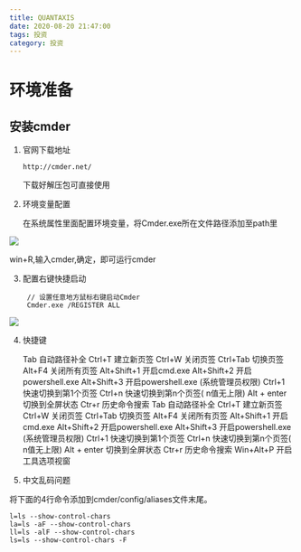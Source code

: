 ```yaml
---
title: QUANTAXIS
date: 2020-08-20 21:47:00
tags: 投资
category: 投资
---
```


# 环境准备

## 安装cmder

1. 官网下载地址
	
	`http://cmder.net/`

	下载好解压包可直接使用

2. 环境变量配置

	在系统属性里面配置环境变量，将Cmder.exe所在文件路径添加至path里

![](1.webp)

win+R,输入cmder,确定，即可运行cmder

3. 配置右键快捷启动

	    // 设置任意地方鼠标右键启动Cmder
		Cmder.exe /REGISTER ALL

![](2.webp)

4. 快捷键

    Tab       自动路径补全
	Ctrl+T    建立新页签
	Ctrl+W    关闭页签
	Ctrl+Tab  切换页签
	Alt+F4    关闭所有页签
	Alt+Shift+1 开启cmd.exe
	Alt+Shift+2 开启powershell.exe
	Alt+Shift+3 开启powershell.exe (系统管理员权限)
	Ctrl+1      快速切换到第1个页签
	Ctrl+n      快速切换到第n个页签( n值无上限)
	Alt + enter 切换到全屏状态
	Ctr+r       历史命令搜索
	Tab         自动路径补全
	Ctrl+T      建立新页签
	Ctrl+W      关闭页签
	Ctrl+Tab    切换页签
	Alt+F4      关闭所有页签
	Alt+Shift+1 开启cmd.exe
	Alt+Shift+2 开启powershell.exe
	Alt+Shift+3 开启powershell.exe (系统管理员权限)
	Ctrl+1      快速切换到第1个页签
	Ctrl+n      快速切换到第n个页签( n值无上限)
	Alt + enter 切换到全屏状态
	Ctr+r       历史命令搜索
	Win+Alt+P   开启工具选项视窗

5. 中文乱码问题

将下面的4行命令添加到cmder/config/aliases文件末尾。

    l=ls --show-control-chars 
	la=ls -aF --show-control-chars 
	ll=ls -alF --show-control-chars 
	ls=ls --show-control-chars -F




